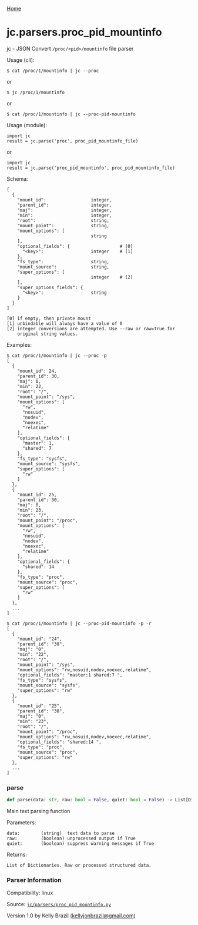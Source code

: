 [Home](https://kellyjonbrazil.github.io/jc/)
<a id="jc.parsers.proc_pid_mountinfo"></a>

# jc.parsers.proc_pid_mountinfo

jc - JSON Convert `/proc/<pid>/mountinfo` file parser

Usage (cli):

    $ cat /proc/1/mountinfo | jc --proc

or

    $ jc /proc/1/mountinfo

or

    $ cat /proc/1/mountinfo | jc --proc-pid-mountinfo

Usage (module):

    import jc
    result = jc.parse('proc', proc_pid_mountinfo_file)

or

    import jc
    result = jc.parse('proc_pid_mountinfo', proc_pid_mountinfo_file)

Schema:

    [
      {
        "mount_id":                 integer,
        "parent_id":                integer,
        "maj":                      integer,
        "min":                      integer,
        "root":                     string,
        "mount_point":              string,
        "mount_options": [
                                    string
        ],
        "optional_fields": {                   # [0]
          "<key>":                  integer    # [1]
        },
        "fs_type":                  string,
        "mount_source":             string,
        "super_options": [
                                    integer    # [2]
        ],
        "super_options_fields": {
          "<key>":                  string
        }
      }
    ]

    [0] if empty, then private mount
    [1] unbindable will always have a value of 0
    [2] integer conversions are attempted. Use --raw or raw=True for
        original string values.

Examples:

    $ cat /proc/1/mountinfo | jc --proc -p
    [
      {
        "mount_id": 24,
        "parent_id": 30,
        "maj": 0,
        "min": 22,
        "root": "/",
        "mount_point": "/sys",
        "mount_options": [
          "rw",
          "nosuid",
          "nodev",
          "noexec",
          "relatime"
        ],
        "optional_fields": {
          "master": 1,
          "shared": 7
        },
        "fs_type": "sysfs",
        "mount_source": "sysfs",
        "super_options": [
          "rw"
        ]
      },
      {
        "mount_id": 25,
        "parent_id": 30,
        "maj": 0,
        "min": 23,
        "root": "/",
        "mount_point": "/proc",
        "mount_options": [
          "rw",
          "nosuid",
          "nodev",
          "noexec",
          "relatime"
        ],
        "optional_fields": {
          "shared": 14
        },
        "fs_type": "proc",
        "mount_source": "proc",
        "super_options": [
          "rw"
        ]
      },
      ...
    ]

    $ cat /proc/1/mountinfo | jc --proc-pid-mountinfo -p -r
    [
      {
        "mount_id": "24",
        "parent_id": "30",
        "maj": "0",
        "min": "22",
        "root": "/",
        "mount_point": "/sys",
        "mount_options": "rw,nosuid,nodev,noexec,relatime",
        "optional_fields": "master:1 shared:7 ",
        "fs_type": "sysfs",
        "mount_source": "sysfs",
        "super_options": "rw"
      },
      {
        "mount_id": "25",
        "parent_id": "30",
        "maj": "0",
        "min": "23",
        "root": "/",
        "mount_point": "/proc",
        "mount_options": "rw,nosuid,nodev,noexec,relatime",
        "optional_fields": "shared:14 ",
        "fs_type": "proc",
        "mount_source": "proc",
        "super_options": "rw"
      },
      ...
    ]

<a id="jc.parsers.proc_pid_mountinfo.parse"></a>

### parse

```python
def parse(data: str, raw: bool = False, quiet: bool = False) -> List[Dict]
```

Main text parsing function

Parameters:

    data:        (string)  text data to parse
    raw:         (boolean) unprocessed output if True
    quiet:       (boolean) suppress warning messages if True

Returns:

    List of Dictionaries. Raw or processed structured data.

### Parser Information
Compatibility:  linux

Source: [`jc/parsers/proc_pid_mountinfo.py`](https://github.com/kellyjonbrazil/jc/blob/master/jc/parsers/proc_pid_mountinfo.py)

Version 1.0 by Kelly Brazil (kellyjonbrazil@gmail.com)
